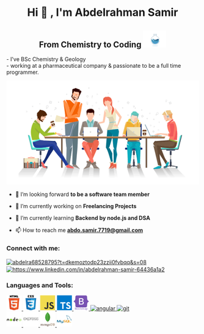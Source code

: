 <h1 align="center">Hi 👋 , I'm Abdelrahman Samir </h1>
<h2 valign="center" align="center">From Chemistry to Coding   <img width="60" src="https://github.com/abdelrahman719/abdelrahman719/blob/main/chemgif.gif" />  </h2>

<p align="left">- I've BSc Chemistry & Geology <br> - working at a pharmaceutical company & passionate to be a full time programmer.  </p>
<p align="center"> <img src="https://github.com/abdelrahman719/abdelrahman719/blob/main/teagif.gif" /> </p>


- 🤝 I’m looking forward **to be a software team member**
- 🔭 I’m currently working on **Freelancing Projects**

- 🌱 I’m currently learning **Backend by node.js and DSA**


- 📫 How to reach me **abdo.samir.7719@gmail.com**

 
<h3 align="left">Connect with me:</h3>
<p align="left">
<a href="https://twitter.com/abdelra68528795?t=dkemoztodp23zzii0fvbqq&s=08" target="blank"><img align="center" src="https://raw.githubusercontent.com/rahuldkjain/github-profile-readme-generator/master/src/images/icons/Social/twitter.svg" alt="abdelra68528795?t=dkemoztodp23zzii0fvbqq&s=08" height="30" width="40" /></a>
<a href="https://www.linkedin.com/in/abdelrahman-samir-64436a1a2/" target="blank"><img align="center" src="https://raw.githubusercontent.com/rahuldkjain/github-profile-readme-generator/master/src/images/icons/Social/linked-in-alt.svg" alt="https://www.linkedin.com/in/abdelrahman-samir-64436a1a2" height="30" width="40" /></a>

</p>

<h3 align="left">Languages and Tools:</h3> <p align="left"> <a href="https://www.w3.org/html/" target="_blank" rel="noreferrer"> <img src="https://raw.githubusercontent.com/devicons/devicon/master/icons/html5/html5-original-wordmark.svg" alt="html5" width="40" height="40" /> </a> <a href="https://www.w3schools.com/css/" target="_blank" rel="noreferrer"> <img src="https://raw.githubusercontent.com/devicons/devicon/master/icons/css3/css3-original-wordmark.svg" alt="css3" width="40" height="40" /> </a> <a href="https://developer.mozilla.org/en-US/docs/Web/JavaScript" target="_blank" rel="noreferrer"> <img src="https://raw.githubusercontent.com/devicons/devicon/master/icons/javascript/javascript-original.svg" alt="javascript" width="40" height="40" /> </a> <a href="https://www.typescriptlang.org/" target="_blank" rel="noreferrer"> <img src="https://raw.githubusercontent.com/devicons/devicon/master/icons/typescript/typescript-original.svg" alt="typescript" width="40" height="40" /> </a> <a href="https://getbootstrap.com" target="_blank" rel="noreferrer"> <img src="https://raw.githubusercontent.com/devicons/devicon/master/icons/bootstrap/bootstrap-plain-wordmark.svg" alt="bootstrap" width="40" height="40" /> </a> <a href="https://angular.io" target="_blank" rel="noreferrer"> <img src="https://angular.io/assets/images/logos/angular/angular.svg" alt="angular" width="40" height="40" /> </a> <a href="https://git-scm.com/" target="_blank" rel="noreferrer"> <img src="https://www.vectorlogo.zone/logos/git-scm/git-scm-icon.svg" alt="git" width="40" height="40" /> </a> <br> <a href="https://nodejs.org" target="_blank" rel="noreferrer"> <img src="https://raw.githubusercontent.com/devicons/devicon/master/icons/nodejs/nodejs-original-wordmark.svg" alt="nodejs" width="40" height="40" /> </a> <a href="https://expressjs.com" target="_blank" rel="noreferrer"> <img src="https://raw.githubusercontent.com/devicons/devicon/master/icons/express/express-original-wordmark.svg" alt="express" width="40" height="40" /> </a> <a href="https://www.mongodb.com/" target="_blank" rel="noreferrer"> <img src="https://raw.githubusercontent.com/devicons/devicon/master/icons/mongodb/mongodb-original-wordmark.svg" alt="mongodb" width="40" height="40" /> </a> <a href="https://www.mysql.com/" target="_blank" rel="noreferrer"> <img src="https://raw.githubusercontent.com/devicons/devicon/master/icons/mysql/mysql-original-wordmark.svg" alt="mysql" width="40" height="40" /> </a> </p>

